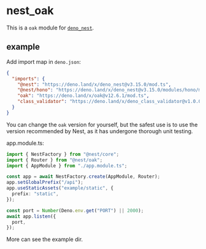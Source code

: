# nest_oak

This is a `oak` module for [`deno_nest`](https://deno.land/x/deno_nest).

## example

Add import map in `deno.json`:

```json
{
  "imports": {
    "@nest": "https://deno.land/x/deno_nest@v3.15.0/mod.ts",
    "@nest/hono": "https://deno.land/x/deno_nest@v3.15.0/modules/hono/mod.ts",
    "oak": "https://deno.land/x/oak@v12.6.1/mod.ts",
    "class_validator": "https://deno.land/x/deno_class_validator@v1.0.0/mod.ts"
  }
}
```

You can change the `oak` version for yourself, but the safest use is to use the
version recommended by Nest, as it has undergone thorough unit testing.

app.module.ts:

```typescript
import { NestFactory } from "@nest/core";
import { Router } from "@nest/oak";
import { AppModule } from "./app.module.ts";

const app = await NestFactory.create(AppModule, Router);
app.setGlobalPrefix("/api");
app.useStaticAssets("example/static", {
  prefix: "static",
});

const port = Number(Deno.env.get("PORT") || 2000);
await app.listen({
  port,
});
```

More can see the example dir.
